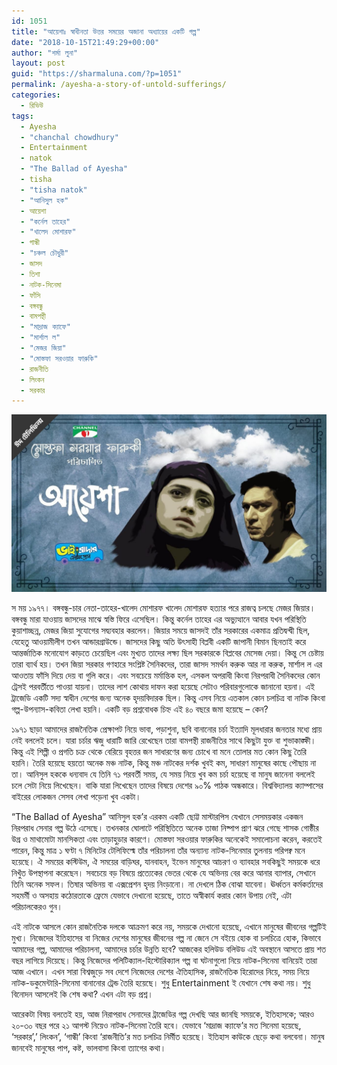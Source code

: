 ```yaml
---
id: 1051
title: "আয়েশাঃ স্বাধীনতা উত্তর সময়ের অজানা অধ্যায়ের একটি গল্প"
date: "2018-10-15T21:49:29+00:00"
author: "শর্মা লুনা"
layout: post
guid: "https://sharmaluna.com/?p=1051"
permalink: /ayesha-a-story-of-untold-sufferings/
categories:
  - রিভিউ
tags:
  - Ayesha
  - "chanchal chowdhury"
  - Entertainment
  - natok
  - "The Ballad of Ayesha"
  - tisha
  - "tisha natok"
  - "আনিসুল হক"
  - আয়েশা
  - "কর্নেল তাহের"
  - "খালেদ মোশারফ"
  - গান্ধী
  - "চঞ্চল চৌধুরী"
  - জাসদ
  - তিশা
  - নাটক-সিনেমা
  - ফাঁসি
  - বঙ্গবন্ধু
  - বামপন্থী
  - "মাদ্রাজ ক্যাফে"
  - "মার্শাল ল"
  - "মেজর জিয়া"
  - "মোস্তফা সরওয়ার ফারুকি"
  - রাজনীতি
  - লিংকন
  - সরকার
---
```


[![](/assets/images/wp-content/uploads/2018/10/maxresdefault.jpg)](/assets/images/wp-content/uploads/2018/10/maxresdefault.jpg)

স ময় ১৯৭৭। বঙ্গবন্ধু-চার নেতা-তাহের-খালেদ মোশারফ খালেদ মোশারফ হত্যার পরে রাজত্ব চলছে মেজর জিয়ার। বঙ্গবন্ধু মারা যাওয়ায় জাসদের মাঝে স্বস্তি ফিরে এসেছিল। কিন্তু কর্নেল তাহের এর অভ্যুত্থানে আবার যখন পরিস্থিতি কুয়াশাচ্ছন্ন, মেজর জিয়া সুযোগের সদ্ব্যবহার করলেন। জিয়ার সময়ে জাসদই তাঁর সরকারের একমাত্র প্রতিদ্বন্দ্বী ছিল, যেহেতু আওয়ামীলীগ তখন আন্ডারগ্রাউন্ডে। জাসদের কিছু অতি উৎসাহী বিপ্লবী একটি জাপানী বিমান ছিনতাই করে আন্তর্জাতিক মনোযোগ কাড়তে চেয়েছিল এবং মুখ্যত তাদের লক্ষ্য ছিল সরকারকে বিপ্লবের মেসেজ দেয়া। কিন্তু সে চেষ্টায় তারা ব্যার্থ হয়। তখন জিয়া সরকার গণহারে সংশ্লিষ্ট সৈনিকদের, তারা জাসদ সমর্থন করুক আর না করুক, মার্শাল ল এর আওতায় ফাঁসি দিয়ে দেয় বা গুলি করে। এবং সবচেয়ে মর্মান্তিক হল, এসকল অপরাধী কিংবা নিরপরাধী সৈনিকদের কোন ট্রেসই পরবর্তীতে পাওয়া যায়না। তাদের লাশ কোথায় দাফন করা হয়েছে সেটাও পরিবারগুলোকে জানানো হয়না। এই ট্রাজেডি একটি সদ্য স্বাধীন দেশের জন্য অনেক হৃদয়বিদারক ছিল। কিন্তু এসব নিয়ে এতকাল কোন চলচিত্র বা নাটক কিংবা গল্প-উপন্যাস-কবিতা লেখা হয়নি। একটি বড় প্রশ্নবোধক চিহ্ন এই ৪০ বছরে জমা হয়েছে – কেন?

১৯৭১ ছাড়া আমাদের রাজনৈতিক প্রেক্ষাপট নিয়ে ভাবা, পড়াশুনা, ছবি বানানোর চর্চা ইত্যাদি মূলধারার জনতার মধ্যে প্রায় নেই বললেই চলে। যারা চর্চার ঋজু ধারাটি জারি রেখেছেন তারা বামপন্থী রাজনীতির সাথে কিছুটা যুক্ত বা শুভাকাঙ্ক্ষী। কিন্তু এই শিল্পী ও প্রগতি চক্র থেকে বেরিয়ে বৃহত্তর জন সাধারণের জন্য চোখে বা মনে তোলার মত কোন কিছু তৈরি হয়নি। তৈরি হয়েছে হয়তো অনেক মঞ্চ নাটক, কিন্তু মঞ্চ নাটকের দর্শক খুবই কম, সাধারণ মানুষের কাছে পৌছায় না তা। আনিসুল হককে ধন্যবাদ যে তিনি ৭১ পরবর্তী সময়, যে সময় নিয়ে খুব কম চর্চা হয়েছে বা মানুষ জানেনা বললেই চলে সেটা নিয়ে লিখেছেন। বাকি যারা লিখেছেন তাদের বিষয়ে দেশের ৯০% পাঠক অন্ধকারে। বিশ্ববিদ্যালয় ক্যাম্পাসের বাইরের লোকজন সেসব লেখা পড়েনা খুব একটা।

“The Ballad of Ayesha” আনিসুল হক’র এরকম একটি ছোট্ট মাস্টারপিস যেখানে সেসময়কার একজন নিরপরাধ সেনার গল্প উঠে এসেছে। তখনকার ঘোলাটে পরিস্থিতিতে অনেক তাজা নিষ্পাপ প্রাণ ঝরে গেছে শাসক গোষ্ঠীর উগ্র ও মাথামোটা মানসিকতা এবং তাড়াহুড়ার কারণে। মোস্তফা সরওয়ার ফারুকির অনেকেই সমালোচনা করেন, করতেই পারেন, কিন্তু মাত্র ১ ঘণ্টা ৭ মিনিটের টেলিফিল্মে তাঁর পরিচালনা তাঁর অন্যান্য নাটক-সিনেমার তুলনায় পরিপক্ব মনে হয়েছে। ঐ সময়ের কস্টিউম, ঐ সময়ের বাড়িঘর, যানবাহন, ইভেন মানুষের আচরণ ও ব্যাবহার সবকিছুই সময়কে ধরে নিখুঁত উপস্থাপনা করেছেন। সবচেয়ে বড় বিষয়ে প্রত্যেকের ভেতর থেকে যে অভিনয় বের করে আনার ব্যাপার, সেখানে তিনি অনেক সফল। তিষার অভিনয় বা এক্সপ্রেশন হৃদয় নিংড়ানো। না দেখলে ঠিক বোঝা যাবেনা। ঊর্ধ্বতন কর্মকর্তাদের সহমর্মী ও অসহায় কঠোরতাকে ফ্রেমে যেভাবে দেখানো হয়েছে, তাতে অস্বীকার্য করার কোন উপায় নেই, এটা পরিচালকেরও গুন।

এই নাটকে আসলে কোন রাজনৈতিক দলকে আক্রমণ করে নয়, সময়কে দেখানো হয়েছে, এখানে মানুষের জীবনের গল্পটিই মুখ্য। নিজেদের ইতিহাসের বা নিজের দেশের মানুষের জীবনের গল্প না জেনে সে বইয়ে হোক বা চলচিত্রে হোক, কিভাবে আমাদের গল্প, আমাদের পরিচালনা, আমাদের চর্চার উন্নতি হবে? আজকের হলিউড বলিউড এই অবস্থানে আসতে প্রায় শত বছর লাগিয়ে দিয়েছে। কিন্তু নিজেদের পলিটিক্যাল-হিস্টোরিক্যাল গল্প বা ঘটনাগুলো নিয়ে নাটক-সিনেমা বানিয়েই তারা আজ এখানে। এখন সারা বিশ্বজুড়ে সব দেশে নিজেদের দেশের ঐতিহাসিক, রাজনৈতিক হিরোদের নিয়ে, সময় নিয়ে নাটক-ডকুমেন্টারি-সিনেমা বানানোর ট্রেন্ড তৈরি হয়েছে। শুধু Entertainment ই যেখানে শেষ কথা নয়। শুধু বিনোদন আসলেই কি শেষ কথা? এখন এটা বড় প্রশ্ন।

আরেকটা বিষয় বলতেই হয়, আজ নিরাপরাধ সেনাদের ট্রাজেডির গল্প দেখছি আর জানছি সময়কে, ইতিহাসকে; আরও ২০-৩০ বছর পরে ২১ আগস্ট নিয়েও নাটক-সিনেমা তৈরি হবে। যেভাবে ‘মাদ্রাজ ক্যাফে’র মত সিনেমা হয়েছে, ‘সরকার’,’ লিংকন’, ‘গান্ধী’ কিংবা ‘রাজনীতি’র মত চলচিত্র নির্মীত হয়েছে। ইতিহাস কাউকে ছেড়ে কথা বলবেনা। মানুষ জানবেই মানুষের পাপ, কষ্ট, ভালবাসা কিংবা ত্যাগের কথা।
